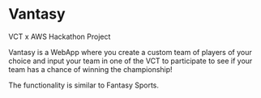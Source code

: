 # Vantasy

VCT x AWS Hackathon Project

Vantasy is a WebApp where you create a custom team of players of your choice and input your team in one of the VCT to participate to see if your team has a chance of winning the championship!

The functionality is similar to Fantasy Sports. 

